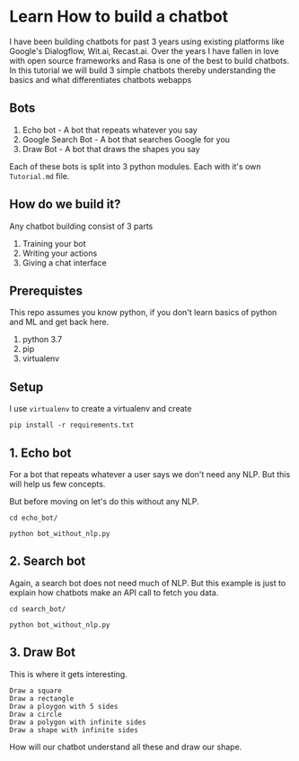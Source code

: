 # Learn How to build a chatbot

I have been building chatbots for past 3 years using existing platforms like Google's Dialogflow, Wit.ai, Recast.ai. Over the years I have fallen in love with open source frameworks and Rasa is one of the best to build chatbots.
In this tutorial we will build 3 simple chatbots thereby understanding the basics and what differentiates chatbots webapps


## Bots
1. Echo bot - A bot that repeats whatever you say
2. Google Search Bot - A bot that searches Google for you
3. Draw Bot - A bot that draws the shapes you say

Each of these bots is split into 3 python modules. Each with it's own `Tutorial.md` file.


## How do we build it?

Any chatbot building consist of 3 parts

1. Training your bot
2. Writing your actions
3. Giving a chat interface

## Prerequistes

This repo assumes you know python, if you don't learn basics of python and ML and get back here.

1. python 3.7
2. pip
3. virtualenv

## Setup

I use `virtualenv` to create a virtualenv and create

`pip install -r requirements.txt`


## 1. Echo bot

For a bot that repeats whatever a user says we don't need any NLP. But this will help us few concepts.

But before moving on let's do this without any NLP.

`cd echo_bot/`

`python bot_without_nlp.py`


## 2. Search bot

Again, a search bot does not need much of NLP. But this example is just to explain how chatbots make an API call to fetch you data.

`cd search_bot/`

`python bot_without_nlp.py`


## 3. Draw Bot

This is where it gets interesting. 

```buildoutcfg
Draw a square
Draw a rectangle
Draw a ploygon with 5 sides
Draw a circle
Draw a polygon with infinite sides
Draw a shape with infinite sides
```

How will our chatbot understand all these and draw our shape.


